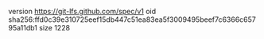 version https://git-lfs.github.com/spec/v1
oid sha256:ffd0c39e310725eef15db447c51ea83ea5f3009495beef7c6366c65795a11db1
size 1228
